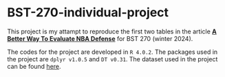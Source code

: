 # BST-270-individual-project

This project is my attampt to reproduce the first two tables in the article [__A Better Way To Evaluate NBA Defense__](https://fivethirtyeight.com/features/a-better-way-to-evaluate-nba-defense/) for BST 270 (winter 2024).

The codes for the project are developed in `R 4.0.2`. The packages used in the project are `dplyr v1.0.5` and `DT v0.31`. The dataset used in the project can be found [here](https://github.com/fivethirtyeight/data/blob/master/nba-draymond/draymond.csv).
